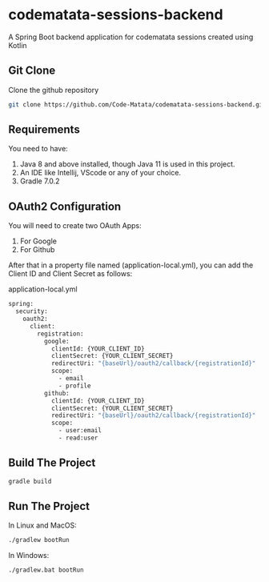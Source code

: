 # codematata-sessions-backend
A Spring Boot backend application for codematata sessions created using Kotlin

## Git Clone
Clone the github repository

```bash
git clone https://github.com/Code-Matata/codematata-sessions-backend.git
```
## Requirements
You need to have:
  1. Java 8 and above installed, though Java 11 is used in this project.
  2. An IDE like Intellij, VScode or any of your choice.
  3. Gradle 7.0.2

## OAuth2 Configuration
You will need to create two OAuth Apps:

  1. For Google 
  2. For Github
 
After that in a property file named (application-local.yml), you can add the Client ID and Client Secret as follows:

application-local.yml

```bash
spring:
  security:
    oauth2:
      client:
        registration:
          google:
            clientId: {YOUR_CLIENT_ID}
            clientSecret: {YOUR_CLIENT_SECRET}
            redirectUri: "{baseUrl}/oauth2/callback/{registrationId}"
            scope:
              - email
              - profile
          github:
            clientId: {YOUR_CLIENT_ID}
            clientSecret: {YOUR_CLIENT_SECRET}
            redirectUri: "{baseUrl}/oauth2/callback/{registrationId}"
            scope:
              - user:email
              - read:user

```
## Build The Project
```bash
gradle build
```

## Run The Project
In Linux and MacOS:

```bash
./gradlew bootRun
```
In Windows:
```bash
./gradlew.bat bootRun 
```
